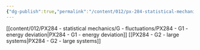 ```yaml
---
{"dg-publish":true,"permalink":"/content/012/px-284-statistical-mechanics/g-fluctuations/g-fluctuations/","created":"2024-12-05T15:43:04.200+00:00","updated":"2024-12-05T15:54:57.950+00:00"}
---
```


[[content/012/PX284 - statistical mechanics/G - fluctuations/PX284 - G1 - energy deviation\|PX284 - G1 - energy deviation]]
[[PX284 - G2 - large systems\|PX284 - G2 - large systems]]
